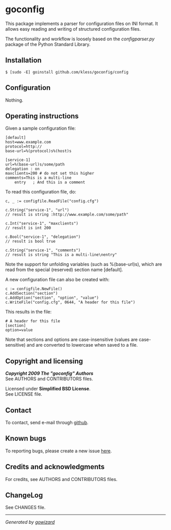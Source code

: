 goconfig
========

This package implements a parser for configuration files on INI format. It
allows easy reading and writing of structured configuration files.

The functionality and workflow is loosely based on the *configparser.py* package
of the Python Standard Library.


## Installation

	$ [sudo -E] goinstall github.com/kless/goconfig/config


## Configuration

Nothing.


## Operating instructions

Given a sample configuration file:

	[default]
	host=www.example.com
	protocol=http://
	base-url=%(protocol)s%(host)s

	[service-1]
	url=%(base-url)s/some/path
	delegation : on
	maxclients=200 # do not set this higher
	comments=This is a multi-line
		entry	; And this is a comment

To read this configuration file, do:

	c, _ := configfile.ReadFile("config.cfg")

	c.String("service-1", "url")
	// result is string :http://www.example.com/some/path"

	c.Int("service-1", "maxclients")
	// result is int 200

	c.Bool("service-1", "delegation")
	// result is bool true

	c.String("service-1", "comments")
	// result is string "This is a multi-line\nentry"

Note the support for unfolding variables (such as %(base-url)s), which are read
from the special (reserved) section name [default].

A new configuration file can also be created with:

	c := configfile.NewFile()
	c.AddSection("section")
	c.AddOption("section", "option", "value")
	c.WriteFile("config.cfg", 0644, "A header for this file")

This results in the file:

	# A header for this file
	[section]
	option=value

Note that sections and options are case-insensitive (values are case-sensitive)
and are converted to lowercase when saved to a file.


## Copyright and licensing

***Copyright 2009  The "goconfig" Authors***  
See AUTHORS and CONTRIBUTORS files.

Licensed under **Simplified BSD License**.  
See LICENSE file.


## Contact

To contact, send e-mail through [github][1].


## Known bugs

To reporting bugs, please create a new issue [here][2].


## Credits and acknowledgments

For credits, see AUTHORS and CONTRIBUTORS files.


## ChangeLog

See CHANGES file.


***
*Generated by [gowizard](http://github.com/kless/gowizard)*


[1]: http://github.com/kless
[2]: http://github.com/kless/go-config/issues

